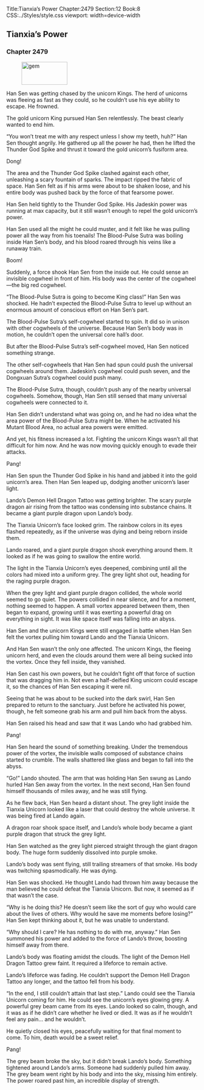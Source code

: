 Title:Tianxia’s Power 
Chapter:2479 
Section:12 
Book:8 
CSS:../Styles/style.css 
viewport: width=device-width
  
## Tianxia’s Power
### Chapter 2479
  
<figure>
	<img src="../Images/gem.gif" alt="gem" id="gem" width="120" height="60" />
</figure>
  

  
Han Sen was getting chased by the unicorn Kings. The herd of unicorns was fleeing as fast as they could, so he couldn’t use his eye ability to escape. He frowned.

The gold unicorn King pursued Han Sen relentlessly. The beast clearly wanted to end him.

“You won’t treat me with any respect unless I show my teeth, huh?” Han Sen thought angrily. He gathered up all the power he had, then he lifted the Thunder God Spike and thrust it toward the gold unicorn’s fusiform area.

Dong!

The area and the Thunder God Spike clashed against each other, unleashing a scary fountain of sparks. The impact ripped the fabric of space. Han Sen felt as if his arms were about to be shaken loose, and his entire body was pushed back by the force of that fearsome power.

Han Sen held tightly to the Thunder God Spike. His Jadeskin power was running at max capacity, but it still wasn’t enough to repel the gold unicorn’s power.

Han Sen used all the might he could muster, and it felt like he was pulling power all the way from his toenails! The Blood-Pulse Sutra was boiling inside Han Sen’s body, and his blood roared through his veins like a runaway train.

Boom!

Suddenly, a force shook Han Sen from the inside out. He could sense an invisible cogwheel in front of him. His body was the center of the cogwheel—the big red cogwheel.

“The Blood-Pulse Sutra is going to become King class!” Han Sen was shocked. He hadn’t expected the Blood-Pulse Sutra to level up without an enormous amount of conscious effort on Han Sen’s part.

The Blood-Pulse Sutra’s self-cogwheel started to spin. It did so in unison with other cogwheels of the universe. Because Han Sen’s body was in motion, he couldn’t open the universal core hall’s door.

But after the Blood-Pulse Sutra’s self-cogwheel moved, Han Sen noticed something strange.

The other self-cogwheels that Han Sen had spun could push the universal cogwheels around them. Jadeskin’s cogwheel could push seven, and the Dongxuan Sutra’s cogwheel could push many.

The Blood-Pulse Sutra, though, couldn’t push any of the nearby universal cogwheels. Somehow, though, Han Sen still sensed that many universal cogwheels were connected to it.

Han Sen didn’t understand what was going on, and he had no idea what the area power of the Blood-Pulse Sutra might be. When he activated his Mutant Blood Area, no actual area powers were emitted.

And yet, his fitness increased a lot. Fighting the unicorn Kings wasn’t all that difficult for him now. And he was now moving quickly enough to evade their attacks.

Pang!

Han Sen spun the Thunder God Spike in his hand and jabbed it into the gold unicorn’s area. Then Han Sen leaped up, dodging another unicorn’s laser light.

Lando’s Demon Hell Dragon Tattoo was getting brighter. The scary purple dragon air rising from the tattoo was condensing into substance chains. It became a giant purple dragon upon Lando’s body.

The Tianxia Unicorn’s face looked grim. The rainbow colors in its eyes flashed repeatedly, as if the universe was dying and being reborn inside them.

Lando roared, and a giant purple dragon shook everything around them. It looked as if he was going to swallow the entire world.

The light in the Tianxia Unicorn’s eyes deepened, combining until all the colors had mixed into a uniform grey. The grey light shot out, heading for the raging purple dragon.

When the grey light and giant purple dragon collided, the whole world seemed to go quiet. The powers collided in near silence, and for a moment, nothing seemed to happen. A small vortex appeared between them, then began to expand, growing until it was exerting a powerful drag on everything in sight. It was like space itself was falling into an abyss.

Han Sen and the unicorn Kings were still engaged in battle when Han Sen felt the vortex pulling him toward Lando and the Tianxia Unicorn.

And Han Sen wasn’t the only one affected. The unicorn Kings, the fleeing unicorn herd, and even the clouds around them were all being sucked into the vortex. Once they fell inside, they vanished.

Han Sen cast his own powers, but he couldn’t fight off that force of suction that was dragging him in. Not even a half-deified King unicorn could escape it, so the chances of Han Sen escaping it were nil.

Seeing that he was about to be sucked into the dark swirl, Han Sen prepared to return to the sanctuary. Just before he activated his power, though, he felt someone grab his arm and pull him back from the abyss.

Han Sen raised his head and saw that it was Lando who had grabbed him.

Pang!

Han Sen heard the sound of something breaking. Under the tremendous power of the vortex, the invisible walls composed of substance chains started to crumble. The walls shattered like glass and began to fall into the abyss.

“Go!” Lando shouted. The arm that was holding Han Sen swung as Lando hurled Han Sen away from the vortex. In the next second, Han Sen found himself thousands of miles away, and he was still flying.

As he flew back, Han Sen heard a distant shout. The grey light inside the Tianxia Unicorn looked like a laser that could destroy the whole universe. It was being fired at Lando again.

A dragon roar shook space itself, and Lando’s whole body became a giant purple dragon that struck the grey light.

Han Sen watched as the grey light pierced straight through the giant dragon body. The huge form suddenly dissolved into purple smoke.

Lando’s body was sent flying, still trailing streamers of that smoke. His body was twitching spasmodically. He was dying.

Han Sen was shocked. He thought Lando had thrown him away because the man believed he could defeat the Tianxia Unicorn. But now, it seemed as if that wasn’t the case.

“Why is he doing this? He doesn’t seem like the sort of guy who would care about the lives of others. Why would he save me moments before losing?” Han Sen kept thinking about it, but he was unable to understand.

“Why should I care? He has nothing to do with me, anyway.” Han Sen summoned his power and added to the force of Lando’s throw, boosting himself away from there.

Lando’s body was floating amidst the clouds. The light of the Demon Hell Dragon Tattoo grew faint. It required a lifeforce to remain active.

Lando’s lifeforce was fading. He couldn’t support the Demon Hell Dragon Tattoo any longer, and the tattoo fell from his body.

“In the end, I still couldn’t attain that last step.” Lando could see the Tianxia Unicorn coming for him. He could see the unicorn’s eyes glowing grey. A powerful grey beam came from its eyes. Lando looked so calm, though, and it was as if he didn’t care whether he lived or died. It was as if he wouldn’t feel any pain… and he wouldn’t.

He quietly closed his eyes, peacefully waiting for that final moment to come. To him, death would be a sweet relief.

Pang!

The grey beam broke the sky, but it didn’t break Lando’s body. Something tightened around Lando’s arms. Someone had suddenly pulled him away. The grey beam went right by his body and into the sky, missing him entirely. The power roared past him, an incredible display of strength.